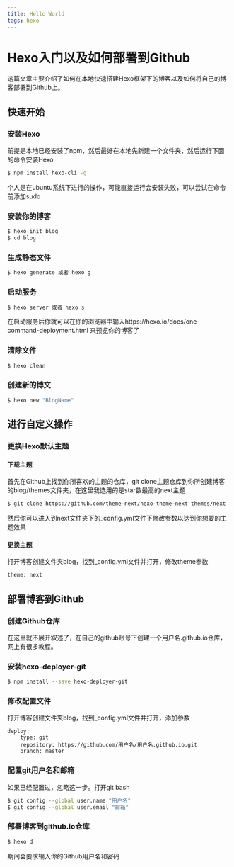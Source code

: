 ```yaml
---
title: Hello World
tags: hexo
---
```

# Hexo入门以及如何部署到Github
这篇文章主要介绍了如何在本地快速搭建Hexo框架下的博客以及如何将自己的博客部署到Github上。

## 快速开始

### 安装Hexo
前提是本地已经安装了npm，然后最好在本地先新建一个文件夹，然后运行下面的命令安装Hexo
``` bash
$ npm install hexo-cli -g
```
个人是在ubuntu系统下进行的操作，可能直接运行会安装失败，可以尝试在命令前添加sudo

### 安装你的博客
``` bash
$ hexo init blog
$ cd blog
```

### 生成静态文件

``` bash
$ hexo generate 或者 hexo g
```

### 启动服务

``` bash
$ hexo server 或者 hexo s
```

在启动服务后你就可以在你的浏览器中输入https://hexo.io/docs/one-command-deployment.html 来预览你的博客了

### 清除文件

``` bash
$ hexo clean
```

### 创建新的博文

``` bash
$ hexo new "BlogName"
```

## 进行自定义操作
### 更换Hexo默认主题
#### 下载主题

首先在Github上找到你所喜欢的主题的仓库，git clone主题仓库到你所创建博客的blog/themes文件夹，在这里我选用的是star数最高的next主题

``` bash
$ git clone https://github.com/theme-next/hexo-theme-next themes/next
```

然后你可以进入到next文件夹下的_config.yml文件下修改参数以达到你想要的主题效果

#### 更换主题

打开博客创建文件夹blog，找到_config.yml文件并打开，修改theme参数

``` bash
theme: next
```

## 部署博客到Github
### 创建Github仓库

在这里就不展开叙述了，在自己的github账号下创建一个用户名.github.io仓库，网上有很多教程。

### 安装hexo-deployer-git

``` bash
$ npm install --save hexo-deployer-git
```

### 修改配置文件

打开博客创建文件夹blog，找到_config.yml文件并打开，添加参数

```
deploy:
	type: git
	repository: https://github.com/用户名/用户名.github.io.git
	branch: master
```

### 配置git用户名和邮箱

如果已经配置过，忽略这一步。打开git bash

``` bash
$ git config --global user.name "用户名"
$ git config --global user.email "邮箱"
```

### 部署博客到github.io仓库

``` bash
$ hexo d
```

期间会要求输入你的Github用户名和密码